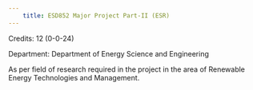 ```yaml
---
    title: ESD852 Major Project Part-II (ESR)
---
```

Credits: 12 (0-0-24)

Department: Department of Energy Science and Engineering

As per field of research required in the project in the area of Renewable Energy Technologies and Management.